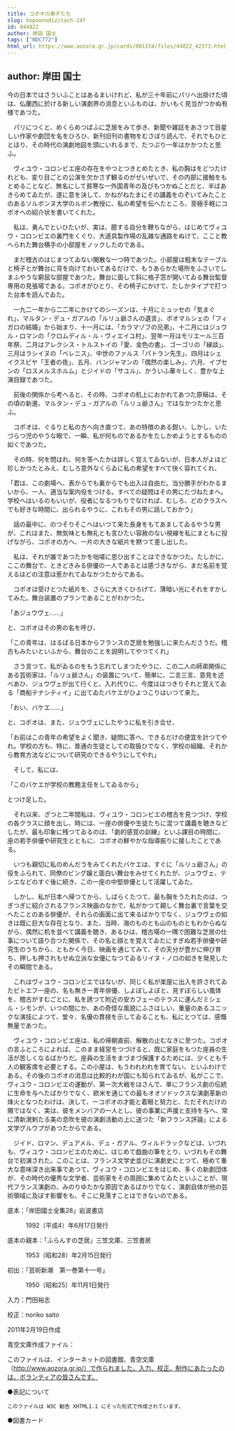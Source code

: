 ```yaml
---
title: コポオの弟子たち
slug: kopoonodizitach-24f
id: 044822
author: 岸田 国士
tags: ["NDC772"]
html_url: https://www.aozora.gr.jp/cards/001154/files/44822_42373.html
---
```


## author: 岸田 国士

今の日本ではさういふことはあるまいけれど、私が三十年前にパリへ出掛けた頃は、仏蘭西に於ける新しい演劇界の消息といふものは、かいもく見当がつかぬ有様であつた。

　パリにつくと、めくらめつぱふに芝居をみて歩き、新聞や雑誌をあさつて目星しい作家や劇団を名をひろひ、新刊旧刊の書物をむさぼり読んで、それでもひととほり、その時代の演劇地図を頭にいれるまで、たつぷり一年はかかつたと思ふ。

　ヴィユウ・コロンビエ座の存在をやつとつきとめたとき、私の胸はをどつたけれども、変り目ごとの公演を欠かさず観るのがせいぜいで、その内部に接触をもとめることなど、無名にして貧寒な一外国青年の及びもつかぬことだと、半ばあきらめてゐたが、遂に意を決して、かねがねたまにその講義をのぞいてみたことのあるソルボンヌ大学のルボン教授に、私の希望を伝へたところ、至極手軽にコポオへの紹介状を書いてくれた。

　私は、勇んでといひたいが、実は、臆する自分を鞭ちながら、はじめてヴィユウ・コロンビエの裏門をくぐり、大道具製作場の乱雑な通路をぬけて、ここと教へられた舞台横手の小部屋をノックしたのである。

　まだ稽古のはじまつてゐない閑散な一つ時であつた。小部屋は粗末なテーブルと椅子とが舞台に背を向けておいてあるだけで、もうあらかた場所をふさいでしまふやうな窮屈な部屋であつた。舞台に面して斜に格子窓が開いてゐる舞台監督専用の見張場である。コポオがひとり、その椅子にかけて、たしかタイプで打つた台本を読んでゐた。

　一九二一年から二二年にかけてのシーズンは、十月にミュッセの「気まぐれ」、マルタン・デュ・ガアルの「ルリュ爺さんの遺言」、ボオマルシェの「フィガロの結婚」から始まり、十一月には、「カラマゾフの兄弟」、十二月にはジュウル・ロマンの「クロムディル・ル・ヴィエイユ村」、翌年一月はモリエール三百年祭、二月はアレクシス・トルストイの「愛、金色の書」、ゴーゴリの「縁談」、三月はラシイヌの「ベレニス」、中世のファルス「パトラン先生」、四月はシェイクスピヤ「王者の夜」、五月、バンジャマンの「偶然の楽しみ」、六月、イプセンの「ロスメルスホルム」とジイドの「サユル」、かういふ華々しく、豊かな上演目録であつた。

　前後の関係から考へると、その時、コポオの机上におかれてあつた原稿は、その頃の新進、マルタン・デュ・ガアルの「ルリュ爺さん」ではなかつたかと思ふ。

　コポオは、ぐるりと私の方へ向き直つて、あの特徴のある鋭い、しかし、いたづらつ児のやうな眼で、一瞬、私が何ものであるかをたしかめようとするものの如くであつた。

　その時、何を問はれ、何を答へたかは詳しく覚えてゐないが、日本人がよほど珍しかつたとみえ、むしろ意外なくらゐに私の希望をすべて快く容れてくれ、

「君は、この劇場へ、表からでも裏からでも出入は自由だ。当分勝手がわかるまいから、一人、適当な案内役をつける。すべての疑問はその男にたづねたまへ。学校へはいるのもいいが、役者になるつもりでなければ、むしろ、どのクラスへでも好きな時間に、出られるやうに、これもその男に話しておかう」

　話の最中に、のつそりそこへはいつて来た長身をもてあましてゐるやうな男が、これはまた、無気味とも無礼とも言ひたい容赦のない視線を私にまともに投げながら、コポオの方へ、一片の大きな紙片を黙つて差し出した。

　私は、それが誰であつたかを咄嗟に思ひ出すことはできなかつた。たしかに、ここの舞台で、ときどきみる俳優の一人であるとは感づきながら、まだ名前を覚えるほどの注意は惹かれてゐなかつたからである。

　コポオは受けとつた紙片を、さらに大きくひろげて、薄暗い光にそれをすかしてみた。舞台装置のプランであることがわかつた。

「あジュウヴェ……」

と、コポオはその男の名を呼び、

「この青年は、はるばる日本からフランスの芝居を勉強しに来たんださうだ。稽古もみたいといふから、舞台のことを説明してやつてくれ」

　さう言つて、私がゐるのをもう忘れてしまつたやうに、この二人の師弟関係にある芸術家は、「ルリュ爺さん」の装置について、簡単に、二言三言、意見を述べあひ、ジュウヴェが出て行くと、入れ代りに、今度ははつきりそれと覚えてゐる「商船テナシティイ」に出てゐたバケエがひよつこりはいつて来た。

「おい、バケエ……」

と、コポオは、また、ジュウヴェにしたやうに私を引き合せ、

「お前はこの青年の希望をよく聞き、疑問に答へ、できるだけの便宜を計つてやれ。学校の方も、特に、普通の生徒としての取扱ひでなく、学校の組織、それから教育方法などについて研究のできるやうにしてやれ」

　そして、私には、

「このバケエが学校の教務主任をしてゐるから」

とつけ足した。

　それ以来、ざつと二年間私は、ヴィユウ・コロンビエの稽古を見つづけ、学校の各クラスに顔を出し、時には、一座の俳優や生徒たちに混つて講義を聴きなどしたが、最も印象に残つてゐるのは、「劇的感覚の訓練」といふ課目の時間に、座の若手俳優や研究生とともに、コポオの鮮やかな指導振りに接したことである。

　いつも親切に私のめんだうをみてくれたバケエは、すぐに「ルリュ爺さん」の役をふられて、同僚のビング嬢と面白い舞台をみせてくれたが、ジュウヴェ、テシエなどのすぐ後に続き、この一座の中堅俳優として活躍してゐた。

　しかし、私が日本へ帰つてから、しばらくたつて、最も胸をうたれたのは、つぎつぎに紹介されるフランス映画のなかで、私がかつて親しく舞台裏で言葉を交へたことのある俳優が、それらの画面に出て来るばかりでなく、ジュウヴェの如きは既に巨大な存在となり、また、当時、海のものとも山のものともわからぬながら、偶然に机を並べて講義を聴き、あるひは、稽古場の一隅で困難な芝居の仕事について語り合つた関係で、その名と顔とを覚えてゐたにすぎぬ若手俳優や研究生のうちから、ともかく今日、映画を通じてみて、その天分が豊かに伸び育ち、押しも押されもせぬ立派な女優になつてゐるリイヌ・ノロの如きを発見したその瞬間である。

　これはヴィユウ・コロンビエではないが、同じく私が楽屋に出入を許されてゐたピトエフ一座の、名も無き一青年俳優、しよぼしよぼと、見すぼらしい風体を、稽古がすむごとに、私を誘つて附近の安カフェーのテラスに運んだミシェル・シモンが、いつの間にか、あの奇怪な風貌にふさはしい、重量のあるユニックな演技によつて、堂々、名優の貫禄を示してゐることも、私にとつては、感慨無量であつた。

　ヴィユウ・コロンビエ座は、私の帰朝直前、解散の止むなきに至つた。コポオの言ふところによれば、このまま経営をつづけると、既に家庭をもつた座員の生活が苦しくなるばかりだ。座員の生活をまづまづ保護するためには、少くとも千人の観客席を必要とする。この小屋は、もうわれわれを育てない、といふわけである。その後のコポオの消息は比較的わが国にも知られてゐるが、私がここで、ヴィユウ・コロンビエの運動が、第一次大戦をはさんで、単にフランス劇の伝統に生命を与へたばかりでなく、欧米を通じての最もオオソドックスな演劇革新の烽火となつたわけは、決して、一コポオの才能と着眼と努力と、ただそれだけの賜ではなく、実は、彼をメンバアの一人とし、彼の事業に声援と支持を与へ、常に清新溌剌たる美の息吹を彼の演劇活動の上に送つた「新フランス評論」による文学グルウプがあつたからである。

　ジイド、ロマン、デュアメル、デュ・ガアル、ヴィルドラックなどは、いづれも、ヴィユウ・コロンビエのために、はじめて戯曲の筆をとり、いづれもその舞台で初演された。このことは、フランス文学史並びに演劇史にとつて、極めて重大な意味深き出来事であつて、ヴィユウ・コロンビエをはじめ、多くの新劇団体が、その時代の優秀な文学者、芸術家をその周囲に集めてゐたといふことが、現代フランス演劇の、みのりゆたかな原因であるばかりでなく、演劇自体が他の芸術領域に及ぼす影響をも、そこに見落すことはできないのである。













底本：「岸田國士全集28」岩波書店

　　　1992（平成4）年6月17日発行

底本の親本：「ふらんすの芝居」三笠文庫、三笠書房

　　　1953（昭和28）年2月15日発行

初出：「芸術新潮　第一巻第十一号」

　　　1950（昭和25）年11月1日発行

入力：門田裕志

校正：noriko saito

2011年2月19日作成

青空文庫作成ファイル：

このファイルは、インターネットの図書館、青空文庫（http://www.aozora.gr.jp/）で作られました。入力、校正、制作にあたったのは、ボランティアの皆さんです。











●表記について


	このファイルは W3C 勧告 XHTML1.1 にそった形式で作成されています。







●図書カード